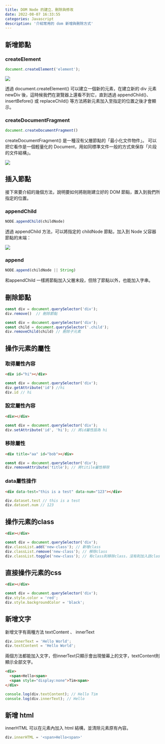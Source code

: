 ```yaml
---
title: DOM Node 的建立、刪除與修改
date: 2022-08-07 16:33:55
categories: Javascript
description: '介紹常用的 dom 新增與刪除方式'
---
```


## 新增節點

### createElement

``` js
document.createElement('element');
```

![](https://miro.medium.com/max/922/1*YbdC8phChHpaXIwadplUhg.png)

透過 document.createElement() 可以建立一個新的元素，在建立新的 div 元素 newDiv 後，這時候我們在瀏覽器上還看不到它，直到透過 appendChild()、insertBefore() 或 replaceChild() 等方法將新元素加入至指定的位置之後才會顯示。

### createDocumentFragment

``` js
document.createDocumentFragment()
```

createDocumentFragment() 是一種沒有父層節點的「最小化文件物件」。 可以把它看作是一個輕量化的 Document，用如同標準文件一般的方式來保存「片段的文件結構」。

![](https://miro.medium.com/max/1354/1*IhyIKgVykoa64qi5s2Q4wQ.png)

## 插入節點

接下來要介紹的幾個方法，說明要如何將剛剛建立好的 DOM 節點，置入到我們所指定的位置。

### appendChild

``` js
NODE.appendChild(childNode)
```

透過 appendChild 方法，可以將指定的 childNode 節點，加入到 Node 父容器節點的末端：

![](https://miro.medium.com/max/1400/1*Duv1uiJyztP5av1hgMhwoA.png)


### append

``` js
NODE.append(childNode || String)
```

和appendChild 一樣將節點加入父層末段，但除了節點以外，也能加入字串。

## 刪除節點

```  js
const div = document.querySelector('div');
div.remove()  // 刪除節點
```

``` js
const div = document.querySelector('div');
const child = document.querySelector('.child');
div.removeChild(child) // 刪除子元素
```

## 操作元素的屬性

### 取得屬性內容

``` html
<div id="hi"></div> 
```
``` js
const div = document.querySelector('div');
div.getAttribute('id') //hi
div.id // hi
```

### 設定屬性內容
``` html
<div></div> 
```
``` js
const div = document.querySelector('div');
div.setAttribute('id', 'hi'); // 將id屬性設為 hi
```

### 移除屬性
``` html
<div title="aa" id="bob"></div> 
```
``` js
const div = document.querySelector('div');
div.removeAttribute('title'); // 將titile屬性移除
```

### data屬性操作

``` html
<div data-test="this is a test" data-num="123"></div>
```

``` js
div.dataset.test // this is a test
div.dataset.num // 123
```

## 操作元素的class

``` html
<div></div>
```

``` js
const div = document.querySelector('div');
div.classList.add('new-class'); // 新增class
div.classList.remove('new-class'); // 移除class
div.classList.toggle('new-class'); // 有class則移除class，沒有則加入該class
```

## 直接操作元素的css

``` html
<div></div>
```

``` js
const div = document.querySelector('div');
div.style.color = 'red';
div.style.backgroundColor = 'black';
```

## 新增文字

新增文字有兩種方法 textContent 、 innerText

``` js
div.innerText = 'Hello World';
div.textContent = 'Hello World';
```

兩個方法都能加入文字，但innerText只顯示會出現螢幕上的文字，textContent則顯示全部文字。

``` html
<div>
  <span>Hello<span>
  <span style="display:none">Tim<span>
</div>
```
``` js
console.log(div.textContent); // Hello Tim
console.log(div.innerText); // Hello
```


## 新增 html
innerHTML 可以在元素內加入 html 結構，並清除元素原有內容。

``` js
div.innerHTML = '<span>Hello<span>'
```










